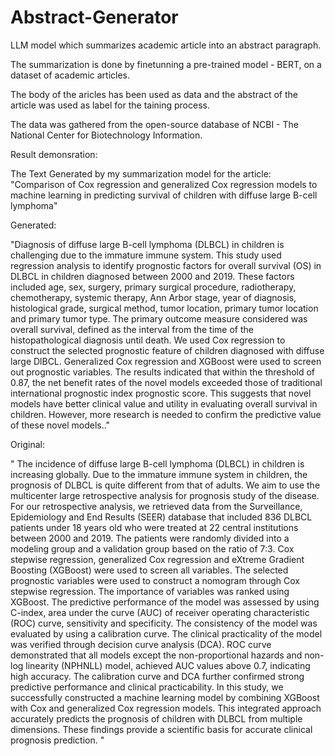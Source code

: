 # Abstract-Generator
LLM model which summarizes academic article into an abstract paragraph.

The summarization is done by finetunning a pre-trained model - BERT, on a dataset of academic articles.

The body of the aricles has been used as data and the abstract of the article was used as label for the taining process.

The data was gathered from the open-source database of NCBI - The National Center for Biotechnology Information.

Result demonsration:

The Text Generated by my summarization model for the article: "Comparison of Cox regression and generalized Cox regression models to machine learning in predicting survival of children with diffuse large B-cell lymphoma"

Generated:

"Diagnosis of diffuse large B-cell lymphoma (DLBCL) in children is challenging due to the immature immune system. This study used regression analysis to identify prognostic factors for overall survival (OS) in DLBCL in children diagnosed between 2000 and 2019. These factors included age, sex, surgery, primary surgical procedure, radiotherapy, chemotherapy, systemic therapy, Ann Arbor stage, year of diagnosis, histological grade, surgical method, tumor location, primary tumor location and primary tumor type. The primary outcome measure considered was overall survival, defined as the interval from the time of the histopathological diagnosis until death. We used Cox regression to construct the selected prognostic feature of children diagnosed with diffuse large DlBCL. Generalized Cox regression and XGBoost were used to screen out prognostic variables. The results indicated that within the threshold of 0.87, the net benefit rates of the novel models exceeded those of traditional international prognostic index prognostic score. This suggests that novel models have better clinical value and utility in evaluating overall survival in children. However, more research is needed to confirm the predictive value of these novel models.."

Original:

" The incidence of diffuse large B-cell lymphoma (DLBCL) in children is increasing globally. Due to the immature immune system in children, the prognosis of DLBCL is quite different from that of adults. We aim to use the multicenter large retrospective analysis for prognosis study of the disease. For our retrospective analysis, we retrieved data from the Surveillance, Epidemiology and End Results (SEER) database that included 836 DLBCL patients under 18 years old who were treated at 22 central institutions between 2000 and 2019. The patients were randomly divided into a modeling group and a validation group based on the ratio of 7:3. Cox stepwise regression, generalized Cox regression and eXtreme Gradient Boosting (XGBoost) were used to screen all variables. The selected prognostic variables were used to construct a nomogram through Cox stepwise regression. The importance of variables was ranked using XGBoost. The predictive performance of the model was assessed by using C-index, area under the curve (AUC) of receiver operating characteristic (ROC) curve, sensitivity and specificity. The consistency of the model was evaluated by using a calibration curve. The clinical practicality of the model was verified through decision curve analysis (DCA). ROC curve demonstrated that all models except the non-proportional hazards and non-log linearity (NPHNLL) model, achieved AUC values above 0.7, indicating high accuracy. The calibration curve and DCA further confirmed strong predictive performance and clinical practicability. In this study, we successfully constructed a machine learning model by combining XGBoost with Cox and generalized Cox regression models. This integrated approach accurately predicts the prognosis of children with DLBCL from multiple dimensions. These findings provide a scientific basis for accurate clinical prognosis prediction. "

